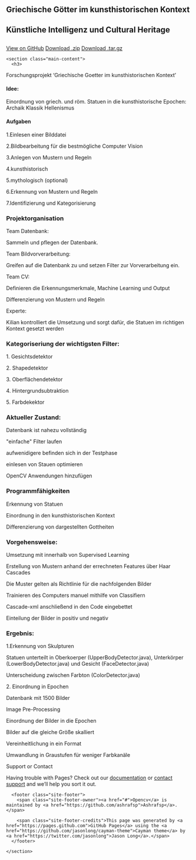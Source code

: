 ## Griechische Götter im kunsthistorischen Kontext


<html lang="en-us">
  <head>
    <meta charset="UTF-8">
    <title>Opencv by ashrafsp</title>
    <meta name="viewport" content="width=device-width, initial-scale=1">
    <link rel="stylesheet" type="text/css" href="stylesheets/normalize.css" media="screen">
    <link href='https://fonts.googleapis.com/css?family=Open+Sans:400,700' rel='stylesheet' type='text/css'>
    <link rel="stylesheet" type="text/css" href="stylesheets/stylesheet.css" media="screen">
    <link rel="stylesheet" type="text/css" href="stylesheets/github-light.css" media="screen">
  </head>
  <body>
    <section class="page-header">
      <h1 class="project-name">Künstliche Intelligenz und   Cultural Heritage</h1>
      <h2 class="project-tagline"></h2>
      <a href="https://github.com/ashrafsp/opencv" class="btn">View on GitHub</a>
      <a href="https://github.com/ashrafsp/opencv/zipball/master" class="btn">Download .zip</a>
      <a href="https://github.com/ashrafsp/opencv/tarball/master" class="btn">Download .tar.gz</a>
    </section>

    <section class="main-content">
      <h3>
<a id="welcome-to-github-pages" class="anchor" href="#welcome-to-github-pages" aria-hidden="true"><span aria-hidden="true" class="octicon octicon-link"></span></a>Forschungsprojekt ‘Griechische Goetter im kunsthistorischen Kontext’</h3>

<h4> Idee: </h4>
<p> Einordnung von griech. und röm. Statuen in die kunsthistorische Epochen:
Archaik
Klassik
Hellenismus
</p>
<h4>Aufgaben</h4> 
<p>1.Einlesen einer Bilddatei</p>
<p>2.Bildbearbeitung für die bestmögliche Computer Vision </p>
<p>3.Anlegen von Mustern und Regeln </p>
<p>4.kunsthistorisch </p>
<p>5.mythologisch (optional) </p>
<p>6.Erkennung von Mustern und Regeln </p> 
<p>7.Identifizierung und Kategorisierung </p>

<h3>
<a id="designer-templates" class="anchor" href="#designer-templates" aria-hidden="true"><span aria-hidden="true" class="octicon octicon-link"></span></a>Projektorganisation</h3>

<p>Team Datenbank:</p>
<p>Sammeln und pflegen der Datenbank.</p>
<p>Team Bildvorverarbeitung:</p>
<p>Greifen auf die Datenbank zu und setzen Filter zur Vorverarbeitung ein.
</p>
<p>Team CV:</p>
<p>Definieren die Erkennungsmerkmale, Machine Learning und Output </p>
<p>Differenzierung von Mustern und Regeln</p>
<p>Experte:</p>
<p> Kilian kontrolliert die Umsetzung und sorgt dafür, die Statuen im richtigen Kontext gesetzt werden </p>
<h3>
<a id="creating-pages-manually" class="anchor" href="#creating-pages-manually" aria-hidden="true"><span aria-hidden="true" class="octicon octicon-link"></span></a>Kategoriseriung der wichtigsten Filter:</h3>

<p>1. Gesichtsdetektor</p>
<p>2. Shapedetektor</p>
<p>3. Oberflächendetektor</p>
<p>4. Hintergrundsubtraktion</p>
<p>5. Farbdekektor</p>


<h3>
<a id="authors-and-contributors" class="anchor" href="#authors-and-contributors" aria-hidden="true"><span aria-hidden="true" class="octicon octicon-link"></span></a>Aktueller Zustand:</h3>

<p>Datenbank ist nahezu vollständig</p>
<p>"einfache" Filter laufen</p>
<p>aufwenidigere befinden sich in der Testphase</p>
<p>einlesen von Stauen optimieren</p>
<p>OpenCV Anwendungen hinzufügen
</p>
<h3>
<a id="authors-and-contributors" class="anchor" href="#authors-and-contributors" aria-hidden="true"><span aria-hidden="true" class="octicon octicon-link"></span></a>Programmfähigkeiten</h3>
<p>Erkennung von Statuen</p>
<p>Einordnung in den kunsthistorischen Kontext</p>
<p>Differenzierung von dargestellten Gottheiten</p>

<h3>


<h3>
<a id="authors-and-contributors" class="anchor" href="#authors-and-contributors" aria-hidden="true"><span aria-hidden="true" class="octicon octicon-link"></span></a>Vorgehensweise:</h3>
<p>Umsetzung mit innerhalb von Supervised Learning</p>
<p>Erstellung von Mustern anhand der errechneten Features über Haar Cascades</p>
<p>Die Muster gelten als Richtlinie für die nachfolgenden Bilder </p>
<p>Trainieren des Computers manuel mithilfe von Classifiern</p>
<p>Cascade-xml anschließend in den Code eingebettet </p>
<p>Einteilung der Bilder in positiv und negativ</p>
<p>

<h3>

<h3>
<a id="authors-and-contributors" class="anchor" href="#authors-and-contributors" aria-hidden="true"><span aria-hidden="true" class="octicon octicon-link"></span></a>Ergebnis:</h3>
<p>1.Erkennung von Skulpturen</p>
<p>Statuen unterteilt in Oberkoerper (UpperBodyDetector.java), Unterkörper (LowerBodyDetector.java) und Gesicht (FaceDetector.java)</p>
<p>Unterscheidung zwischen Farbton (ColorDetector.java)</p>
<p>2. Einordnung in Epochen </p>
<p>Datenbank mit 1500 Bilder <p>
<p>Image Pre-Processing<p>
<p>Einordnung der Bilder in die Epochen</p>
<p>Bilder auf die gleiche Größe skalliert</p>
<p>Vereinheitlichung in ein Format </p>
<p>Umwandlung in Graustufen für weniger Farbkanäle</p>
</h3>


<a id="support-or-contact" class="anchor" href="#support-or-contact" aria-hidden="true"><span aria-hidden="true" class="octicon octicon-link"></span></a>Support or Contact</h3>

<p>Having trouble with Pages? Check out our <a href="https://help.github.com/pages">documentation</a> or <a href="https://github.com/contact">contact support</a> and we’ll help you sort it out.</p>

      <footer class="site-footer">
        <span class="site-footer-owner"><a href="#">Opencv</a> is maintained by <a href="https://github.com/ashrafsp">Ashrafsp</a>.</span>

        <span class="site-footer-credits">This page was generated by <a href="https://pages.github.com">GitHub Pages</a> using the <a href="https://github.com/jasonlong/cayman-theme">Cayman theme</a> by <a href="https://twitter.com/jasonlong">Jason Long</a>.</span>
      </footer>

    </section>

  
  </body>
</html>

